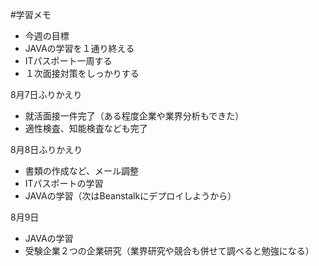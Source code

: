 #学習メモ
- 今週の目標
- JAVAの学習を１通り終える
- ITパスポート一周する
- １次面接対策をしっかりする

8月7日ふりかえり
- 就活面接一件完了（ある程度企業や業界分析もできた）
- 適性検査、知能検査なども完了

8月8日ふりかえり
- 書類の作成など、メール調整
- ITパスポートの学習
- JAVAの学習（次はBeanstalkにデプロイしようから）

8月9日
- JAVAの学習
- 受験企業２つの企業研究（業界研究や競合も併せて調べると勉強になる）
